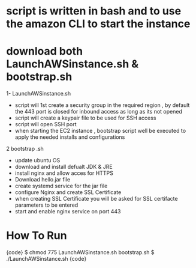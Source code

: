 # script is written in bash and to use the amazon CLI to start the instance

# download both LaunchAWSinstance.sh & bootstrap.sh

1- LaunchAWSinstance.sh

- script will 1st create a security group in the required region , by default the 443 port is closed for inbound access as long as its not opened
- script will create a keypair file to be used for SSH access
- script will open SSH port 
- when starting the EC2 instance , bootstrap script well be executed to apply the needed installs and configurations

2 bootstrap .sh 

- update ubuntu OS
- download and install defualt JDK & JRE
- install nginx and allow acces for HTTPS
- Download hello.jar file
- create systemd service for the jar file
- configure Nginx and create SSL Certificate
- when creating SSL Certificate you will be asked for SSL certifacte parameters to be entered
- start and enable nginx service on port 443  

# How To Run

{code}
$ chmod 775 LaunchAWSinstance.sh bootstrap.sh 
$ ./LaunchAWSinstance.sh
{code}